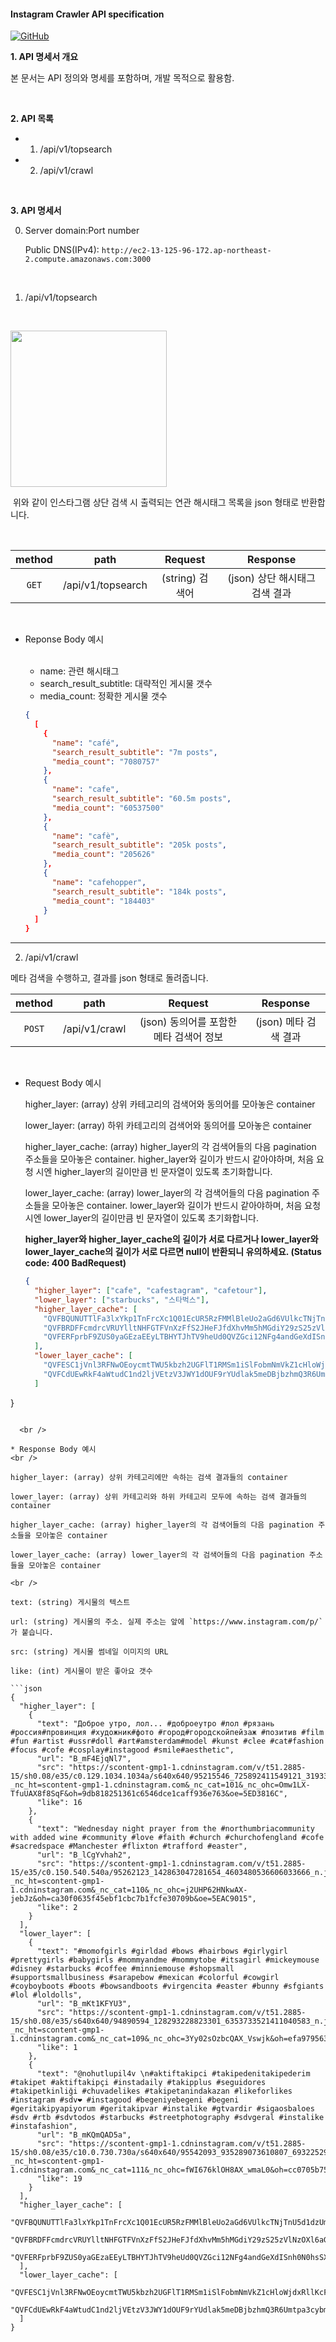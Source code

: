 #### Instagram Crawler API specification

[![GitHub](https://img.shields.io/badge/-GitHub-181717?logo=GitHub)](https://github.com/joshua-dev/instacrawler)

**1. API 명세서 개요**

본 문서는 API 정의와 명세를 포함하며, 개발 목적으로 활용함.

<br />

**2. API 목록**

- 1. /api/v1/topsearch
- 2. /api/v1/crawl

<br />

**3. API 명세서**

0. Server domain:Port number

   Public DNS(IPv4): `http://ec2-13-125-96-172.ap-northeast-2.compute.amazonaws.com:3000`

   <br />

1. /api/v1/topsearch

     <br />

  <img width="250" src="https://user-images.githubusercontent.com/62831866/78666393-44de1a00-7912-11ea-948b-fb77e5833ca8.jpeg">

​	위와 같이 인스타그램 상단 검색 시 출력되는 연관 해시태그 목록을 json 형태로 반환합니다.

​	<br />

| method |       path        |     Request     |            Response            |
| :----: | :---------------: | :-------------: | :----------------------------: |
| `GET`  | /api/v1/topsearch | (string) 검색어 | (json) 상단 해시태그 검색 결과 |

​	<br />

- Reponse Body 예시

  <br />

  - name: 관련 해시태그
  - search_result_subtitle: 대략적인 게시물 갯수
  - media_count: 정확한 게시물 갯수

  ```json
  {
    [
      {
        "name": "café",
        "search_result_subtitle": "7m posts",
        "media_count": "7080757"
      },
      {
        "name": "cafe",
        "search_result_subtitle": "60.5m posts",
        "media_count": "60537500"
      },
      {
        "name": "cafè",
        "search_result_subtitle": "205k posts",
        "media_count": "205626"
      },
      {
        "name": "cafehopper",
        "search_result_subtitle": "184k posts",
        "media_count": "184403"
      }
    ]
  }
  ```

<hr />

2. /api/v1/crawl

메타 검색을 수행하고, 결과를 json 형태로 돌려줍니다.

| method |     path      |                 Request                 |       Response        |
| :----: | :-----------: | :-------------------------------------: | :-------------------: |
| `POST` | /api/v1/crawl | (json) 동의어를 포함한 메타 검색어 정보 | (json) 메타 검색 결과 |

  <br />

- Request Body 예시
  <br />

  higher_layer: (array) 상위 카테고리의 검색어와 동의어를 모아놓은 container

  lower_layer: (array) 하위 카테고리의 검색어와 동의어를 모아놓은 container

  higher_layer_cache: (array) higher_layer의 각 검색어들의 다음 pagination 주소들을 모아놓은 container. higher_layer와 길이가 반드시 같아야하며, 처음 요청 시엔 higher_layer의 길이만큼 빈 문자열이 있도록 초기화합니다.

  lower_layer_cache: (array) lower_layer의 각 검색어들의 다음 pagination 주소들을 모아놓은 container. lower_layer와 길이가 반드시 같아야하며, 처음 요청 시엔 lower_layer의 길이만큼 빈 문자열이 있도록 초기화합니다.

  **higher_layer와 higher_layer_cache의 길이가 서로 다르거나 lower_layer와 lower_layer_cache의 길이가 서로 다르면 null이 반환되니 유의하세요. (Status code: 400 BadRequest)**
  
  ```json
  {
    "higher_layer": ["cafe", "cafestagram", "cafetour"],
    "lower_layer": ["starbucks", "스타벅스"],
    "higher_layer_cache": [
      "QVFBQUNUTTlFa3lxYkp1TnFrcXc1Q01EcUR5RzFMMlBleUo2aGd6VUlkcTNjTnU5d1dzUmphTFFldXdrNV9vNGRrdWJMeVdiNGNxTDR2MGRwOXZFUXF0Zg==",
      "QVFBRDFFcmdrcVRUYlltNHFGTFVnXzFfS2JHeFJfdXhvMm5hMGdiY29zS25zVlNzOXl6aGpqWmt6Sjc1RkY5RzhfclctSlN5ckJEaWdTbTlkME5NNVdZMQ==",
      "QVFERFprbF9ZUS0yaGEzaEEyLTBHYTJhTV9heUd0QVZGci12NFg4andGeXdISnh0N0hsSXI2ajZnTllOcUxiTkpOa24tX3RMZl9tWndvaDZBcVRCZEpoaA=="
    ],
    "lower_layer_cache": [
      "QVFESC1jVnl3RFNwOEoycmtTWU5kbzh2UGFlT1RMSm1iSlFobmNmVkZ1cHloWjdxRllKcFQwaExtZ1FZeHh4YUE0T3hlQmpUVVNSeU1FbWVwWGt2S0loSw==",
      "QVFCdUEwRkF4aWtudC1nd2ljVEtzV3JWY1dOUF9rYUdlak5meDBjbzhmQ3R6Umtpa3cybmh2TGlSTlk1Vk5veEJMRmpkTzdSMzlCOExBWXZ1TndFcXg5Mw=="
    ]
}
  ```
  
    <br />

* Response Body 예시
  <br />

  higher_layer: (array) 상위 카테고리에만 속하는 검색 결과들의 container

  lower_layer: (array) 상위 카테고리와 하위 카테고리 모두에 속하는 검색 결과들의 container

  higher_layer_cache: (array) higher_layer의 각 검색어들의 다음 pagination 주소들을 모아놓은 container

  lower_layer_cache: (array) lower_layer의 각 검색어들의 다음 pagination 주소들을 모아놓은 container

  <br />

  text: (string) 게시물의 텍스트

  url: (string) 게시물의 주소. 실제 주소는 앞에 `https://www.instagram.com/p/` 가 붙습니다.

  src: (string) 게시물 썸네일 이미지의 URL

  like: (int) 게시물이 받은 좋아요 갯수

  ```json
  {
    "higher_layer": [
      {
        "text": "Доброе утро, лол... #доброеутро #лол #рязань #россия#провинция #художник#фото #город#городскойпейзаж #позитив #film #fun #artist #ussr#doll #art#amsterdam#model #kunst #clee #cat#fashion #focus #cofe #cosplay#instagood #smile#aesthetic",
        "url": "B_mF4EjqNl7",
        "src": "https://scontent-gmp1-1.cdninstagram.com/v/t51.2885-15/sh0.08/e35/c0.129.1034.1034a/s640x640/95215546_725892411549121_3193384201677613315_n.jpg?_nc_ht=scontent-gmp1-1.cdninstagram.com&_nc_cat=101&_nc_ohc=Omw1LX-TfuUAX8f8SqF&oh=9db818251361c6546dce1caff936e763&oe=5ED3816C",
        "like": 16
      },
      {
        "text": "Wednesday night prayer from the #northumbriacommunity with added wine #community #love #faith #church #churchofengland #cofe #sacredspace #Manchester #flixton #trafford #easter",
        "url": "B_lCgYvhah2",
        "src": "https://scontent-gmp1-1.cdninstagram.com/v/t51.2885-15/e35/c0.150.540.540a/95262123_142863047281654_4603480536606033666_n.jpg?_nc_ht=scontent-gmp1-1.cdninstagram.com&_nc_cat=110&_nc_ohc=j2UHP62HNkwAX-jebJz&oh=ca30f0635f45ebf1cbc7b1fcfe30709b&oe=5EAC9015",
        "like": 2
      }
    ],
    "lower_layer": [
      {
        "text": "#momofgirls #girldad #bows #hairbows #girlygirl #prettygirls #babygirls #mommyandme #mommytobe #itsagirl #mickeymouse #disney #starbucks #coffee #minniemouse #shopsmall #supportsmallbusiness #sarapebow #mexican #colorful #cowgirl #coyboyboots #boots #bowsandboots #virgencita #easter #bunny #sfgiants #lol #loldolls",
        "url": "B_mKt1KFYU3",
        "src": "https://scontent-gmp1-1.cdninstagram.com/v/t51.2885-15/sh0.08/e35/s640x640/94890594_128293228823301_6353733521411040583_n.jpg?_nc_ht=scontent-gmp1-1.cdninstagram.com&_nc_cat=109&_nc_ohc=3Yy02sOzbcQAX_Vswjk&oh=efa97956384df18e9c1d90687e9f81bc&oe=5ED5BE2B",
        "like": 1
      },
      {
        "text": "@nohutlupil4v \n#aktiftakipci #takipedenitakipederim #takipet #aktiftakipçi #instadaily #takipplus #seguidores #takipetkinliği #chuvadelikes #takipetanindakazan #likeforlikes #instagram #sdv❤️ #instagood #begeniyebegeni #begeni #geritakipyapiyorum #geritakipvar #instalike #gtvardir #sigaosbaloes #sdv #rtb #sdvtodos #starbucks #streetphotography #sdvgeral #instalike #instafashion",
        "url": "B_mKQmQAD5a",
        "src": "https://scontent-gmp1-1.cdninstagram.com/v/t51.2885-15/sh0.08/e35/c10.0.730.730a/s640x640/95542093_935289073610807_693225298869737381_n.jpg?_nc_ht=scontent-gmp1-1.cdninstagram.com&_nc_cat=111&_nc_ohc=fWI676klOH8AX_wmaL0&oh=cc0705b754af875bcc6c417d72273955&oe=5ED36DA7",
        "like": 19
      }
    ],
    "higher_layer_cache": [
      "QVFBQUNUTTlFa3lxYkp1TnFrcXc1Q01EcUR5RzFMMlBleUo2aGd6VUlkcTNjTnU5d1dzUmphTFFldXdrNV9vNGRrdWJMeVdiNGNxTDR2MGRwOXZFUXF0Zg==",
      "QVFBRDFFcmdrcVRUYlltNHFGTFVnXzFfS2JHeFJfdXhvMm5hMGdiY29zS25zVlNzOXl6aGpqWmt6Sjc1RkY5RzhfclctSlN5ckJEaWdTbTlkME5NNVdZMQ==",
      "QVFERFprbF9ZUS0yaGEzaEEyLTBHYTJhTV9heUd0QVZGci12NFg4andGeXdISnh0N0hsSXI2ajZnTllOcUxiTkpOa24tX3RMZl9tWndvaDZBcVRCZEpoaA=="
    ],
    "lower_layer_cache": [
      "QVFESC1jVnl3RFNwOEoycmtTWU5kbzh2UGFlT1RMSm1iSlFobmNmVkZ1cHloWjdxRllKcFQwaExtZ1FZeHh4YUE0T3hlQmpUVVNSeU1FbWVwWGt2S0loSw==",
      "QVFCdUEwRkF4aWtudC1nd2ljVEtzV3JWY1dOUF9rYUdlak5meDBjbzhmQ3R6Umtpa3cybmh2TGlSTlk1Vk5veEJMRmpkTzdSMzlCOExBWXZ1TndFcXg5Mw=="
    ]
  }
  ```

